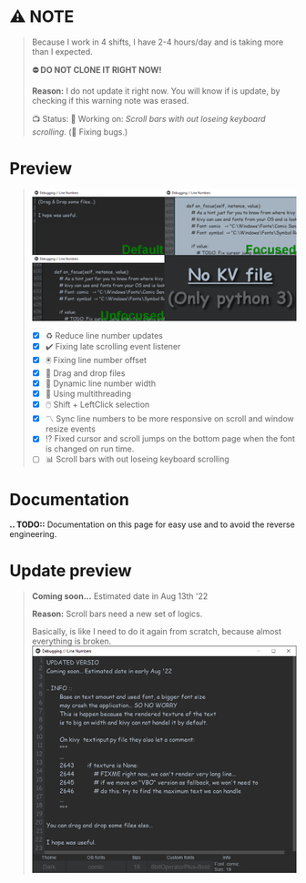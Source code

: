 # :warning: NOTE
> Because I work in 4 shifts, I have 2-4 hours/day and is taking more than I expected.
> 
> **:no_entry: DO NOT CLONE IT RIGHT NOW!**
>
> **Reason:** I do not update it right now. You will know if is update, by checking if this warning note was erased.
> 
> :tv: Status:
> :dna: Working on: *Scroll bars with out loseing keyboard scrolling.*
> (:test_tube: Fixing bugs.)
> <!-- - [ ] :test_tube: Working on documentation. -->

# Preview
> ![Preview TextInputCustom](https://github.com/kmcasi/Python_Kivy/blob/main/PREVIEW/UIX/TextInputCustom.png)
> - [x] :recycle: Reduce line number updates
> - [x] :heavy_check_mark: Fixing late scrolling event listener
> - [x] :trackball: Fixing line number offset
> - [x] :page_facing_up: Drag and drop files
> - [x] :triangular_ruler: Dynamic line number width
> - [x] :rocket: Using multithreading
> - [x] :computer_mouse: Shift + LeftClick selection
> - [x] :part_alternation_mark: Sync line numbers to be more responsive on scroll and window resize events
> - [x] :interrobang: Fixed cursor and scroll jumps on the bottom page when the font is changed on run time.
> - [ ] :bar_chart: Scroll bars with out loseing keyboard scrolling

# Documentation
**.. TODO::** Documentation on this page for easy use and to avoid the reverse engineering.

# Update preview
> **Coming soon...** Estimated date in Aug 13th '22
> 
> **Reason:** Scroll bars need a new set of logics.
> 
> Basically, is like I need to do it again from scratch, because almost everything is broken.
> ![Preview TextInputCustom Update](https://github.com/kmcasi/Python_Kivy/blob/main/PREVIEW/UIX/TextInputCustom_Coming.png)

<!-- https://github.com/ikatyang/emoji-cheat-sheet/blob/master/README.md -->
